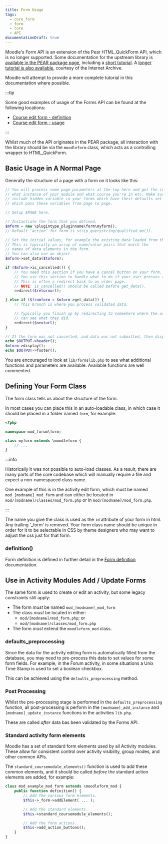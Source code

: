 ```yaml
---
title: Form Usage
tags:
  - core_form
  - form
  - core
  - API
documentationDraft: true
---
```


Moodle's Form API is an extension of the Pear HTML_QuickForm API, which is no longer supported. Some documentation for the upstream library is [available in the PEAR package page](http://pear.php.net/package/HTML_QuickForm), including a [short tutorial](http://pear.php.net/manual/en/package.html.html-quickform.tutorial.php). A [longer tutorial is also available](http://web.archive.org/web/20130630141100/http://www.midnighthax.com/quickform.php), courtesy of the Internet Archive.

Moodle will attempt to provide a more complete tutorial in this documentation where possible.

:::tip

Some good examples of usage of the Forms API can be found at the following locations:

- [Course edit form - definition](https://github.com/moodle/moodle/blob/main/course/edit_form.php)
- [Course edit form - usage](https://github.com/moodle/moodle/blob/main/course/edit.php)

:::

Whilst much of the API originates in the PEAR package, all interaction with the library should be via the `moodleform` class, which acts as a controlling wrapper to HTML_QuickForm.

## Basic Usage in A Normal Page

Generally the structure of a page with a form on it looks like this:

```php
// You will process some page parameters at the top here and get the info about
// what instance of your module and what course you're in etc. Make sure you
// include hidden variable in your forms which have their defaults set in set_data
// which pass these variables from page to page.

// Setup $PAGE here.

// Instantiate the form that you defined.
$mform = new \plugintype_pluginname\form\myform();
// Default 'action' for form is strip_querystring(qualified_me()).

// Set the initial values, for example the existing data loaded from the database.
// This is typically an array of name/value pairs that match the
// names of data elements in the form.
// You can also use an object.
$mform->set_data($toform);

if ($mform->is_cancelled()) {
    // You need this section if you have a cancel button on your form.
    // You use this section to handle what to do if your user presses the cancel button.
    // This is often a redirect back to an older page.
    // NOTE: is_cancelled() should be called before get_data().
    redirect($returnurl);

} else if ($fromform = $mform->get_data()) {
    // This branch is where you process validated data.

    // Typically you finish up by redirecting to somewhere where the user
    // can see what they did.
    redirect($nexturl);
}

// If the form was not cancelled, and data was not submitted, then display the form.
echo $OUTPUT->header();
$mform->display();
echo $OUTPUT->footer();
```

You are encouraged to look at `lib/formslib.php` to see what additional functions and parameters are available. Available functions are well commented.

## Defining Your Form Class

The form class tells us about the structure of the form.

In most cases you can place this in an auto-loadable class, in which case it should be placed in a folder named `form`, for example:

```php title="mod/forum/classes/form/myform.php
<?php

namespace mod_forum\form;

class myform extends \moodleform {
    // ...
}
```

:::info

Historically it was not possible to auto-load classes. As a result, there are many parts of the core codebase which will manually require a file and expect a non-namespaced class name.

One example of this is in the activity edit form, which must be named `mod_[modname]_mod_form` and can either be located in `mod/[modname]/classes/mod_form.php` or in `mod/[modname]/mod_form.php`.

:::

The name you give the class is used as the `id` attribute of your form in html. Any trailing '_form' is removed. Your form class name should be unique in order for it to be selectable in CSS by theme designers who may want to adjust the css just for that form.

### definition()

Form definition is defined in further detail in the [Form definition](https://docs.moodle.org/dev/lib/formslib.php_Form_Definition) documentation.

## Use in Activity Modules Add / Update Forms

The same form is used to create or edit an activity, but some legacy constraints still apply:

- The form _must_ be named `mod_[modname]_mod_form`
- The class _must_ be located in either:
  - `mod/[modname]/mod_form.php`; or
  - `mod/[modname]/classes/mod_form.php`
- The form _must_ extend the `moodleform_mod` class.

### defaults_preprocessing

Since the data for the activity editing form is automatically filled from the database, you may need to pre-process this data to set values for some form fields. For example, in the Forum activity, in some situations a Unix Time Stamp is used to set a boolean checkbox.

This can be achieved using the `defaults_preprocessing` method.

### Post Processing

Whilst the pre-processing stage is performed in the `defaults_preprocessing` function, all post-processing is perform in the `[modname]_add_instance` and `[modname]_update_instance` functions in the activities `lib.php`.

These are called _after_ data bas been validated by the Forms API.

### Standard activity form elements

Moodle has a set of standard form elements used by all Activity modules. These allow for consistent control over activity visibility, group modes, and other common APIs.

The `standard_coursemodule_elements()` function is used to add these common elements, and it should be called _before_ the standard action elements are added, for example:

```php
class mod_example_mod_form extends \moodleform_mod {
    public function definition() {
        // Add the various form elements.
        $this->_form->addElement( ... );

        // Add the standard elements.
        $this->standard_coursemodule_elements();

        // Add the form actions.
        $this->add_action_buttons();
    }
}
```
